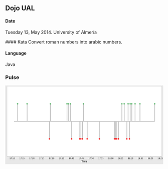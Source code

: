 ## Dojo UAL 

#### Date
Tuesday 13, May 2014. University of Almería

#### Kata
Convert roman numbers into arabic numbers.

#### Language
Java

### Pulse

![Pulse](images/pulse-dojo-ual.png)